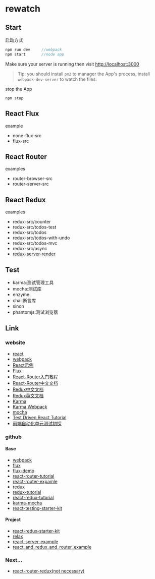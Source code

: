 # rewatch

## Start

启动方式

```javascript
npm run dev     //webpack
npm start       //node app
```


Make sure your server is running then visit [http://localhost:3000](http://localhost:3000)

>Tip: you should install `pm2` to manager the App's process, install `webpack-dev-server` to watch the files.


stop the App

```javacript
npm stop
```

## React Flux

example
- none-flux-src
- flux-src


## React Router

examples
- router-browser-src
- router-server-src


## React Redux

examples
- redux-src/counter
- redux-src/todos-test
- redux-src/todos
- redux-src/todos-with-undo
- redux-src/todos-mvc
- redux-src/async
- [redux-server-render](https://github.com/ziyi2/rewatch-server-render)

## Test
- karma:测试管理工具
- mocha:测试库
- enzyme:
- chai:断言库
- sinon
- phantomjs:测试浏览器


## Link

### website
- [react](https://facebook.github.io/react/index.html)
- [webpack](https://webpack.github.io/docs/)
- [React示例](http://www.kancloud.cn/kancloud/create-voting-app/63976)
- [Flux](http://www.ruanyifeng.com/blog/2016/01/flux.html)
- [React-Router入门教程](http://www.ruanyifeng.com/blog/2016/05/react_router.html?utm_source=tool.lu)
- [React-Router中文文档](http://react-guide.github.io/react-router-cn/docs/Introduction.html)
- [Redux中文文档](http://cn.redux.js.org/index.html)
- [Redux英文文档](http://redux.js.org/docs/advanced/UsageWithReactRouter.html)
- [Karma](http://karma-runner.github.io/1.0/index.html)
- [Karma,Webpack](http://www.tuicool.com/articles/jMvmEzI)
- [mocha](http://www.ruanyifeng.com/blog/2015/12/a-mocha-tutorial-of-examples.html)
- [Test Driven React Tutorial](http://spencerdixon.com/blog/test-driven-react-tutorial.html?utm_campaign=Front+End+Newsletter&utm_medium=email&utm_source=Front_End_Newsletter_2)
- [前端自动化单元测试初探](http://www.jianshu.com/p/6726c0410650)



### github

#### Base
- [webpack](https://github.com/webpack/webpack)
- [flux](https://github.com/facebook/flux)
- [flux-demo](https://github.com/ruanyf/extremely-simple-flux-demo)
- [react-router-tutorial](https://github.com/reactjs/react-router-tutorial/tree/master/lessons)
- [react-router-expamle](https://github.com/reactjs/react-router/tree/latest/examples)
- [redux](https://github.com/reactjs/redux)
- [redux-tutorial](https://github.com/react-guide/redux-tutorial-cn)
- [react-redux-tutorial](https://github.com/lewis617/react-redux-tutorial)
- [karma-mocha](https://github.com/karma-runner/karma-mocha.git)
- [react-testing-starter-kit](https://github.com/SpencerCDixon/react-testing-starter-kit)


#### Project
- [react-redux-starter-kit](https://github.com/davezuko/react-redux-starter-kit)
- [relax](https://github.com/relax/relax)
- [react-server-example](https://github.com/mhart/react-server-example)
- [react_and_redux_and_router_example](https://github.com/zjy01/react_and_redux_and_router_example)

### Next...
- [react-router-redux(not necessary)](https://github.com/reactjs/react-router-redux)